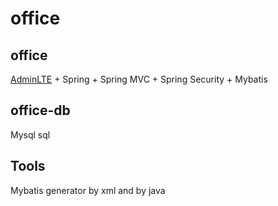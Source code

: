 # office

## office
[AdminLTE](https://github.com/almasaeed2010/AdminLTE) + Spring + Spring MVC + Spring Security + Mybatis

## office-db
Mysql sql

## Tools
Mybatis generator by xml and by java


